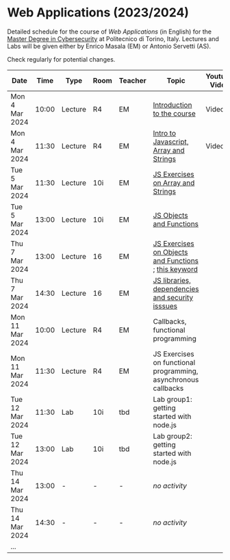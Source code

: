 # Web Applications (2023/2024)

Detailed schedule for the course of _Web Applications_ (in English) for the [Master Degree in Cybersecurity](https://www.polito.it/en/education/master-s-degree-programmes/cybersecurity) at Politecnico di Torino, Italy. Lectures and Labs will be given either by Enrico Masala (EM) or Antonio Servetti (AS).

Check regularly for potential changes.

| Date            | Time   | Type    | Room  | Teacher | Topic                            | Youtube Video               | 
|-----------------|--------|---------|-------|---------| ---------------------------------|---------------------| 
| Mon  4 Mar 2024 | 10:00  | Lecture | R4    | EM      | [Introduction to the course](https://github.com/polito-WA-2024/materials/blob/master/slide/00-intro-2024-WA.pdf)   | Video [:arrow_forward:](https://youtu.be/wiRKfhevFHg) |
| Mon  4 Mar 2024 | 11:30  | Lecture | R4    | EM      | [Intro to Javascript, Array and Strings](https://github.com/polito-WA-2024/materials/blob/main/slide/1-01-javascript-basics.pdf) | Video [:arrow_forward:](https://youtu.be/szy703LAY1Y) |
| Tue  5 Mar 2024 | 11:30  | Lecture | 10i   | EM      | [JS Exercises on Array and Strings](https://github.com/polito-WA-2024/aw-weeks/blob/main/week01/exercises/EXERCISES.md) |              |
| Tue  5 Mar 2024 | 13:00  | Lecture | 10i   | EM      | [JS Objects and Functions](https://github.com/polito-WA-2024/materials/blob/main/slide/1-02-javascript-objects-functions.pdf) |              |
| Thu  7 Mar 2024 | 13:00  | Lecture | 16    | EM      | [JS Exercises on Objects and Functions](https://github.com/polito-WA-2024/aw-weeks/blob/main/week01/exercises) ; [this keyword](https://github.com/polito-WA-2024/materials/blob/main/slide/1-03-javascript-this.pdf) |              |
| Thu  7 Mar 2024 | 14:30  | Lecture | 16    | EM      | [JS libraries, dependencies and security isssues](https://github.com/polito-WA-2024/materials/blob/main/slide/1-04-javascript-libraries-packages.pdf) |              |
| Mon 11 Mar 2024 | 10:00  | Lecture | R4    | EM      | Callbacks, functional programming |    |
| Mon 11 Mar 2024 | 11:30  | Lecture | R4    | EM      | JS Exercises on functional programming, asynchronous callbacks |         |
| Tue 12 Mar 2024 | 11:30  | Lab | 10i   | tbd      | Lab group1: getting started with node.js |              |
| Tue 12 Mar 2024 | 13:00  | Lab | 10i   | tbd      | Lab group2: getting started with node.js |              |
| Thu 14 Mar 2024 | 13:00  | - | - | - | *no activity* |  |
| Thu 14 Mar 2024 | 14:30  | - | - | - | *no activity* |  |
| ... | | | | | |
